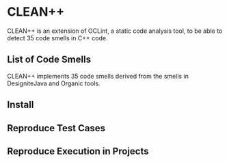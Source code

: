# CLEAN++

CLEAN++ is an extension of OCLint, a static code analysis tool, to be able to detect 35 code smells in C++ code.

## List of Code Smells

CLEAN++ implements 35 code smells derived from the smells in DesigniteJava and Organic tools.



## Install

## Reproduce Test Cases

## Reproduce Execution in Projects

